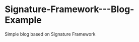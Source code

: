 Signature-Framework---Blog-Example
==================================

Simple blog based on Signature Framework
